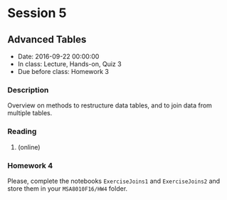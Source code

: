# Session 5
## Advanced Tables
- Date: 2016-09-22 00:00:00
- In class: Lecture, Hands-on, Quiz 3
- Due before class: Homework 3

### Description
Overview on methods to restructure data tables, and to join data from multiple tables.

### Reading
1. (online)

### Homework 4
Please, complete the notebooks `ExerciseJoins1` and `ExerciseJoins2` and store them in your 
`MSA8010F16/HW4` folder.
